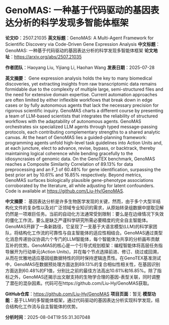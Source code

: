 # GenoMAS: 一种基于代码驱动的基因表达分析的科学发现多智能体框架

**论文ID**：2507.21035
**英文标题**：GenoMAS: A Multi-Agent Framework for Scientific Discovery via   Code-Driven Gene Expression Analysis
**中文标题**：GenoMAS: 一种基于代码驱动的基因表达分析的科学发现多智能体框架
**论文地址**：https://arxiv.org/abs/2507.21035

**作者团队**：Haoyang Liu, Yijiang Li, Haohan Wang
**发表日期**：2025-07-28

**英文摘要**：
Gene expression analysis holds the key to many biomedical discoveries, yet
extracting insights from raw transcriptomic data remains formidable due to the
complexity of multiple large, semi-structured files and the need for extensive
domain expertise. Current automation approaches are often limited by either
inflexible workflows that break down in edge cases or by fully autonomous
agents that lack the necessary precision for rigorous scientific inquiry.
GenoMAS charts a different course by presenting a team of LLM-based scientists
that integrates the reliability of structured workflows with the adaptability
of autonomous agents. GenoMAS orchestrates six specialized LLM agents through
typed message-passing protocols, each contributing complementary strengths to a
shared analytic canvas. At the heart of GenoMAS lies a guided-planning
framework: programming agents unfold high-level task guidelines into Action
Units and, at each juncture, elect to advance, revise, bypass, or backtrack,
thereby maintaining logical coherence while bending gracefully to the
idiosyncrasies of genomic data.
  On the GenoTEX benchmark, GenoMAS reaches a Composite Similarity Correlation
of 89.13% for data preprocessing and an F_1 of 60.48% for gene
identification, surpassing the best prior art by 10.61% and 16.85%
respectively. Beyond metrics, GenoMAS surfaces biologically plausible
gene-phenotype associations corroborated by the literature, all while adjusting
for latent confounders. Code is available at https://github.com/Liu-Hy/GenoMAS.

**中文摘要**：
基因表达分析是许多生物医学发现的关键，然而，由于多个大型半结构化文件的复杂性以及对广泛领域专业知识的需求，从原始转录组数据中提取见解仍然是一项艰巨任务。当前的自动化方法通常受到限制：要么是在边缘情况下失效的僵化工作流，要么是缺乏严谨科学研究所需必要精度的完全自主智能体。GenoMAS开辟了一条新路径，它呈现了一支基于大语言模型(LLM)的科学家团队，将结构化工作流的可靠性与自主智能体的适应性相结合。GenoMAS通过类型化消息传递协议协调六个专门的LLM智能体，每个智能体为共享的分析画布贡献互补的优势。GenoMAS的核心是一个引导式规划框架：编程智能体将高层任务指导展开为行动单元(Action Units)，并在每个节点选择前进、修订、绕过或回溯，从而在优雅地适应基因组数据特性的同时保持逻辑连贯性。在GenoTEX基准测试中，GenoMAS在数据预处理方面达到89.13%的复合相似性相关性，在基因识别方面达到60.48%的F1值，分别比之前的最佳方法高出10.61%和16.85%。除了指标之外，GenoMAS还揭示出文献支持的生物学合理的基因-表型关联，同时调整了潜在的混杂因素。代码可在https://github.com/Liu-Hy/GenoMAS获取。

**GitHub仓库**：https://github.com/Liu-Hy/GenoMAS
**项目页面**：暂无
**模型功能**：基于LLM的多智能体框架，通过代码驱动的基因表达分析实现科学发现，结合结构化工作流与自主智能体的优势。

**分析时间**：2025-08-04T19:55:31.307048
